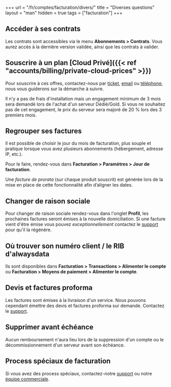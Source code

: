 +++
url = "/fr/comptes/facturation/divers/"
title = "Diverses questions"
layout = "man"
hidden = true
tags = ["facturation"]
+++

## Accéder à ses contrats

Les contrats sont accessibles via le menu **Abonnements > Contrats**. Vous aurez accès à la dernière version validée, ainsi que les contrats à valider.

## Souscrire à un plan [Cloud Privé]({{< ref "accounts/billing/private-cloud-prices" >}})
Pour souscrire à ces offres, contactez-nous par [ticket](https://admin.alwaysdata.com/support/add/), [email](https://www.alwaysdata.com/fr/) ou [téléphone](tel:+33184162340), nous vous guiderons sur la démarche à suivre.

Il n'y a pas de frais d'installation mais un engagement minimum de 3 mois sera demandé lors de l'achat d'un serveur Dédié/Gold. Si vous ne souhaitez pas de cet engagement, le prix du serveur sera majoré de 20 % lors des 3 premiers mois.

## Regrouper ses factures
Il est possible de choisir le jour du mois de facturation, plus souple et pratique lorsque vous avez plusieurs abonnements (hébergement, adresse IP, etc.).

Pour le faire, rendez-vous dans **Facturation > Paramètres > Jour de facturation**.

Une _facture de prorata_ (sur chaque produit souscrit) est générée lors de la mise en place de cette fonctionnalité afin d’aligner les dates.

## Changer de raison sociale
Pour changer de raison sociale rendez-vous dans l'onglet **Profil**, les prochaines factures seront émises à la nouvelle domiciliation.
Si une facture vient d'être émise vous pouvez _exceptionnellement_ contactez le [support](https://admin.alwaysdata.com/support/add) pour qu'il la régénère.

## Où trouver son numéro client / le RIB d'alwaysdata
Ils sont disponibles dans **Facturation > Transactions > Alimenter le compte** ou **Facturation > Moyens de paiement > Alimenter le compte**.

## Devis et factures proforma
Les factures sont émises à la livraison d'un service. Nous pouvons cependant émettre des devis et factures proforma sur demande. Contactez le [support](https://admin.alwaysdata.com/support/add).

## Supprimer avant échéance
Aucun remboursement n'aura lieu lors de la suppression d'un compte ou le décommissionnement d'un serveur avant son échéance.

## Process spéciaux de facturation
Si vous avez des process spéciaux, contactez-notre [support](https://admin.alwaysdata.com/support/add) ou notre [équipe commerciale](https://www.alwaysdata.com/fr/).
